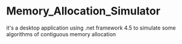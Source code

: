 # Memory_Allocation_Simulator
it's a desktop application using .net framework 4.5 to simulate some algorithms of contiguous memory allocation
